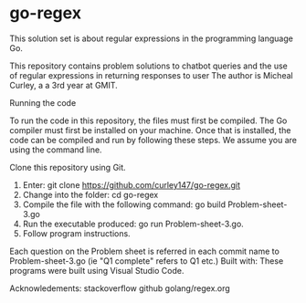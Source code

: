 # go-regex
This solution set is about regular expressions in the programming language Go. 

This repository contains problem solutions to chatbot queries and the use of regular expressions in returning responses to user The author is Micheal Curley, a a 3rd year at GMIT.

Running the code

To run the code in this repository, the files must first be compiled. The Go compiler must first be installed on your machine. Once that is installed, the code can be compiled and run by following these steps. We assume you are using the command line.

Clone this repository using Git.

1. Enter: git clone https://github.com/curley147/go-regex.git 
2. Change into the folder: cd go-regex 
3. Compile the file with the following command: go build Problem-sheet-3.go 
4. Run the executable produced: go run Problem-sheet-3.go. 
5. Follow program instructions.

Each question on the Problem sheet is referred in each commit name to Problem-sheet-3.go (ie "Q1 complete" refers to Q1 etc.)
Built with: These programs were built using Visual Studio Code.

Acknowledements: stackoverflow github golang/regex.org
